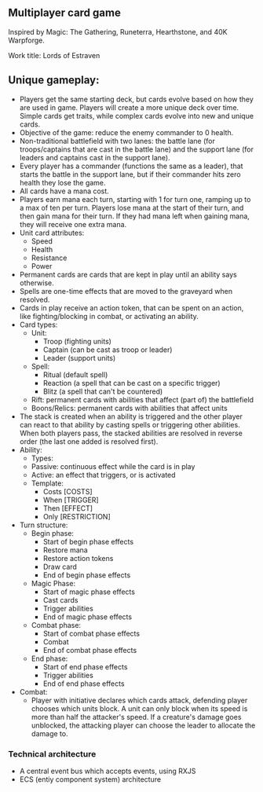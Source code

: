 ## Multiplayer card game

Inspired by Magic: The Gathering, Runeterra, Hearthstone, and 40K Warpforge.

Work title: Lords of Estraven

## Unique gameplay:

- Players get the same starting deck, but cards evolve based on how they are used in game. Players will create a more unique deck over time. Simple cards get traits, while complex cards evolve into new and unique cards.
- Objective of the game: reduce the enemy commander to 0 health.
- Non-traditional battlefield with two lanes: the battle lane (for troops/captains that are cast in the battle lane) and the support lane (for leaders and captains cast in the support lane).
- Every player has a commander (functions the same as a leader), that starts the battle in the support lane, but if their commander hits zero health they lose the game.
- All cards have a mana cost.
- Players earn mana each turn, starting with 1 for turn one, ramping up to a max of ten per turn. Players lose mana at the start of their turn, and then gain mana for their turn. If they had mana left when gaining mana, they will receive one extra mana.
- Unit card attributes:
  - Speed
  - Health
  - Resistance
  - Power
- Permanent cards are cards that are kept in play until an ability says otherwise.
- Spells are one-time effects that are moved to the graveyard when resolved.
- Cards in play receive an action token, that can be spent on an action, like fighting/blocking in combat, or activating an ability.
- Card types:
  - Unit:
    - Troop (fighting units)
    - Captain (can be cast as troop or leader)
    - Leader (support units)
  - Spell:
    - Ritual (default spell)
    - Reaction (a spell that can be cast on a specific trigger)
    - Blitz (a spell that can't be countered)
  - Rift: permanent cards with abilities that affect (part of) the battlefield
  - Boons/Relics: permanent cards with abilities that affect units
- The stack is created when an ability is triggered and the other player can react to that ability by casting spells or triggering other abilities. When both players pass, the stacked abilities are resolved in reverse order (the last one added is resolved first).
- Ability:
  - Types:
  - Passive: continuous effect while the card is in play
  - Active: an effect that triggers, or is activated
  - Template:
    - Costs [COSTS]
    - When [TRIGGER]
    - Then [EFFECT]
    - Only [RESTRICTION]
- Turn structure:
  - Begin phase:
    - Start of begin phase effects
    - Restore mana
    - Restore action tokens
    - Draw card
    - End of begin phase effects
  - Magic Phase:
    - Start of magic phase effects
    - Cast cards
    - Trigger abilities
    - End of magic phase effects
  - Combat phase:
    - Start of combat phase effects
    - Combat
    - End of combat phase effects
  - End phase:
    - Start of end phase effects
    - Trigger abilities
    - End of end phase effects
- Combat:
  - Player with initiative declares which cards attack, defending player chooses which units block. A unit can only block when its speed is more than half the attacker's speed. If a creature's damage goes unblocked, the attacking player can choose the leader to allocate the damage to.

### Technical architecture

- A central event bus which accepts events, using RXJS
- ECS (entiy component system) architecture
